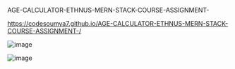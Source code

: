 AGE-CALCULATOR-ETHNUS-MERN-STACK-COURSE-ASSIGNMENT-

https://codesoumya7.github.io/AGE-CALCULATOR-ETHNUS-MERN-STACK-COURSE-ASSIGNMENT-/

![image](https://github.com/user-attachments/assets/8efef5ed-9263-4b57-9e12-e6f6e9135f87)


![image](https://github.com/user-attachments/assets/5b92ac9a-2bd0-4a2b-a6d9-81cc707fcbcd)
